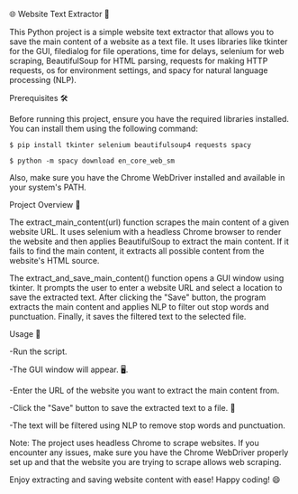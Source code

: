 🌐 Website Text Extractor 📝

This Python project is a simple website text extractor that allows you to save the main content of a website as a text file. It uses libraries like tkinter for the GUI, filedialog for file operations, time for delays, selenium for web scraping, BeautifulSoup for HTML parsing, requests for making HTTP requests, os for environment settings, and spacy for natural language processing (NLP).

Prerequisites 🛠️

Before running this project, ensure you have the required libraries installed. You can install them using the following command:



```
$ pip install tkinter selenium beautifulsoup4 requests spacy

$ python -m spacy download en_core_web_sm
```




Also, make sure you have the Chrome WebDriver installed and available in your system's PATH.

Project Overview 📝

The extract_main_content(url) function scrapes the main content of a given website URL. It uses selenium with a headless Chrome browser to render the website and then applies BeautifulSoup to extract the main content. If it fails to find the main content, it extracts all possible content from the website's HTML source.

The extract_and_save_main_content() function opens a GUI window using tkinter. It prompts the user to enter a website URL and select a location to save the extracted text. After clicking the "Save" button, the program extracts the main content and applies NLP to filter out stop words and punctuation. Finally, it saves the filtered text to the selected file.

Usage 🚀


-Run the script.

-The GUI window will appear. 🖥️.

-Enter the URL of the website you want to extract the main content from.

-Click the "Save" button to save the extracted text to a file. 💾

-The text will be filtered using NLP to remove stop words and punctuation.


Note: The project uses headless Chrome to scrape websites. If you encounter any issues, make sure you have the Chrome WebDriver properly set up and that the website you are trying to scrape allows web scraping.

Enjoy extracting and saving website content with ease! Happy coding! 😄
